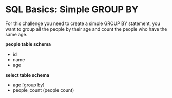 # SQL Basics: Simple GROUP BY

For this challenge you need to create a simple GROUP BY statement, you want to group all the people by their age and count the people who have the same age.

**people table schema**

* id
* name
* age

**select table schema**

* age [group by]
* people_count (people count)
